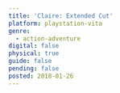 ```yaml
---
title: 'Claire: Extended Cut'
platform: playstation-vita
genre:
  - action-adventure
digital: false
physical: true
guide: false
pending: false
posted: 2018-01-26
---
```


